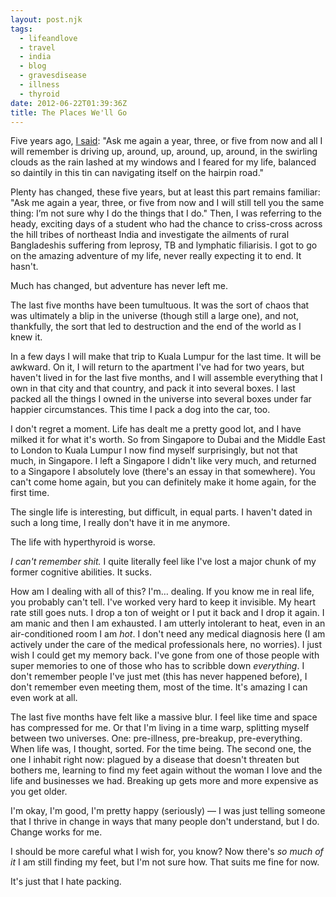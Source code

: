 ```yaml
---
layout: post.njk
tags:
  - lifeandlove
  - travel
  - india
  - blog
  - gravesdisease
  - illness
  - thyroid
date: 2012-06-22T01:39:36Z
title: The Places We'll Go
---
```


Five years ago, [I said](/posts/chasing-the-monsoon): "Ask me again a year, three, or five from now and all I will remember is driving up, around, up, around, up, around, in the swirling clouds as the rain lashed at my windows and I feared for my life, balanced so daintily in this tin can navigating itself on the hairpin road."

Plenty has changed, these five years, but at least this part remains familiar: "Ask me again a year, three, or five from now and I will still tell you the same thing: I’m not sure why I do the things that I do." Then, I was referring to the heady, exciting days of a student who had the chance to criss-cross across the hill tribes of northeast India and investigate the ailments of rural Bangladeshis suffering from leprosy, TB and lymphatic filiarisis. I got to go on the amazing adventure of my life, never really expecting it to end. It hasn't.

Much has changed, but adventure has never left me.

The last five months have been tumultuous. It was the sort of chaos that was ultimately a blip in the universe (though still a large one), and not, thankfully, the sort that led to destruction and the end of the world as I knew it.

In a few days I will make that trip to Kuala Lumpur for the last time. It will be awkward. On it, I will return to the apartment I've had for two years, but haven't lived in for the last five months, and I will assemble everything that I own in that city and that country, and pack it into several boxes. I last packed all the things I owned in the universe into several boxes under far happier circumstances. This time I pack a dog into the car, too.

I don't regret a moment. Life has dealt me a pretty good lot, and I have milked it for what it's worth. So from Singapore to Dubai and the Middle East to London to Kuala Lumpur I now find myself surprisingly, but not that much, in Singapore. I left a Singapore I didn't like very much, and returned to a Singapore I absolutely love (there's an essay in that somewhere). You can't come home again, but you can definitely make it home again, for the first time.

The single life is interesting, but difficult, in equal parts. I haven't dated in such a long time, I really don't have it in me anymore.

The life with hyperthyroid is worse.

_I can't remember shit._ I quite literally feel like I've lost a major chunk of my former cognitive abilities. It sucks.

How am I dealing with all of this? I'm… dealing. If you know me in real life, you probably can't tell. I've worked very hard to keep it invisible. My heart rate still goes nuts. I drop a ton of weight or I put it back and I drop it again. I am manic and then I am exhausted. I am utterly intolerant to heat, even in an air-conditioned room I am _hot_. I don't need any medical diagnosis here (I am actively under the care of the medical professionals here, no worries). I just wish I could get my memory back. I've gone from one of those people with super memories to one of those who has to scribble down _everything_. I don't remember people I've just met (this has never happened before), I don't remember even meeting them, most of the time. It's amazing I can even work at all.

The last five months have felt like a massive blur. I feel like time and space has compressed for me. Or that I'm living in a time warp, splitting myself between two universes. One: pre-illness, pre-breakup, pre-everything. When life was, I thought, sorted. For the time being. The second one, the one I inhabit right now: plagued by a disease that doesn't threaten but bothers me, learning to find my feet again without the woman I love and the life and businesses we had. Breaking up gets more and more expensive as you get older.

I'm okay, I'm good, I'm pretty happy (seriously) — I was just telling someone that I thrive in change in ways that many people don't understand, but I do. Change works for me.

I should be more careful what I wish for, you know? Now there's _so much of it_ I am still finding my feet, but I'm not sure how. That suits me fine for now.

It's just that I hate packing.
